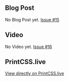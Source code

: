 ## Blog Post

No Blog Post yet. [Issue #15](https://github.com/azettl/printcss.examples/issues/15)

## Video

No Video yet. [Issue #16](https://github.com/azettl/printcss.examples/issues/16)

## PrintCSS.live

[View directly on PrintCSS.live](https://printcss.live/l4zbq2dprO)
